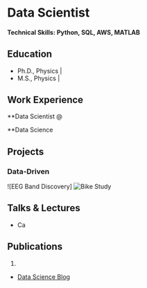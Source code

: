 # Data Scientist

#### Technical Skills: Python, SQL, AWS, MATLAB

## Education
- Ph.D., Physics | 								       		
- M.S., Physics	|       		


## Work Experience
**Data Scientist @ 

**Data Science 
## Projects
### Data-Driven 

![EEG Band Discovery]
![Bike Study](/assets/img/bike_study.jpeg)

## Talks & Lectures
- Ca

## Publications
1. 

- [Data Science Blog](https://medium.com/@shawhin)
